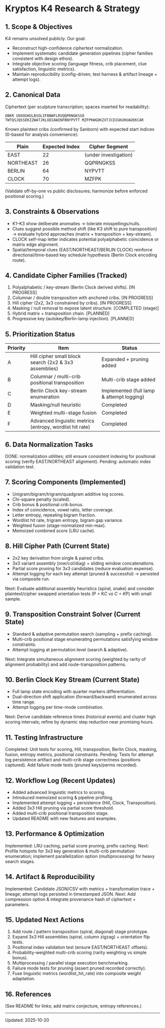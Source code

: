 # Kryptos K4 Research & Strategy

## 1. Scope & Objectives

K4 remains unsolved publicly. Our goal:

- Reconstruct high-confidence ciphertext normalization.
- Implement systematic candidate generation pipelines (cipher families consistent with design ethos).
- Integrate objective scoring (language fitness, crib placement, clue satisfaction, linguistic metrics).
- Maintain reproducibility (config-driven, test harness & artifact lineage + attempt logs).

## 2. Canonical Data

Ciphertext (per sculpture transcription; spaces inserted for readability):

``` text
OBKR UOXOGHULBSOLIFBBWFLRVQQPRNGKSSO TWTQSJQSSEKZZWATJKLUDIAWINFBNYPVTT MZFPKWGDKZXTJCDIGKUHUAUEKCAR
```

Known plaintext cribs (confirmed by Sanborn) with expected start indices (0-based for analysis convenience):

| Plain | Expected Index | Cipher Segment |
|-------|----------------|----------------|
| EAST | 22 | (under investigation) |
| NORTHEAST | 26 | QQPRNGKSS |
| BERLIN | 64 | NYPVTT |
| CLOCK | 70 | MZFPK |

(Validate off-by-one vs public disclosures; harmonize before enforced positional scoring.)

## 3. Constraints & Observations

- K1–K3 show deliberate anomalies → tolerate misspellings/nulls.
- Clues suggest possible method shift (like K3 shift to pure transposition) → evaluate hybrid approaches (matrix + transposition + key-stream).
- CLOCK self-map letter indicates potential polyalphabetic coincidence or matrix edge alignment.
- Spatial/temporal clues (EAST/NORTHEAST/BERLIN CLOCK) reinforce directional/time-based key schedule hypothesis (Berlin Clock encoding route).

## 4. Candidate Cipher Families (Tracked)

1. Polyalphabetic / key-stream (Berlin Clock derived shifts). [IN PROGRESS]
2. Columnar / double transposition with anchored cribs. [IN PROGRESS]
3. Hill cipher (2x2, 3x3 constrained by cribs). [IN PROGRESS]
4. Masking / null removal to expose latent structure. [COMPLETED (stage)]
5. Hybrid matrix + transposition chain. [PLANNED]
6. Progressive key (autokey/Berlin-lamp injection). [PLANNED]

## 5. Prioritization Status

| Priority | Item | Status |
|----------|------|--------|
| A | Hill cipher small block search (2x2 & 3x3 assemblies) | Expanded + pruning added |
| B | Columnar / multi-crib positional transposition | Multi-crib stage added |
| C | Berlin Clock key-stream enumeration | Implemented (full lamp & attempt logging) |
| D | Masking/null heuristic | Completed |
| E | Weighted multi-stage fusion | Completed |
| F | Advanced linguistic metrics (entropy, wordlist hit rate) | Completed |

## 6. Data Normalization Tasks

DONE: normalization utilities; still ensure consistent indexing for positional scoring (verify EAST/NORTHEAST alignment). Pending: automatic index validation test.

## 7. Scoring Components (Implemented)

- Unigram/bigram/trigram/quadgram additive log scores.
- Chi-square penalty (scaled).
- Crib bonus & positional crib bonus.
- Index of coincidence, vowel ratio, letter coverage.
- Letter entropy, repeating bigram fraction.
- Wordlist hit rate, trigram entropy, bigram gap variance.
- Weighted fusion (stage-normalized min-max).
- Memoized combined score (LRU cache).

## 8. Hill Cipher Path (Current State)

- 2x2 key derivation from single & paired cribs.
- 3x3 variant assembly (row/col/diag) + sliding window concatenations.
- Partial score pruning for 3x3 candidates (reduce evaluation expense).
- Attempt logging for each key attempt (pruned & successful) → persisted via composite run.

Next: Evaluate additional assembly heuristics (spiral, snake) and consider plaintext/cipher swapped orientation tests (P = K*C vs C = K*P) with small sample.

## 9. Transposition Constraint Solver (Current State)

- Standard & adaptive permutation search (sampling + prefix caching).
- Multi-crib positional stage enumerating permutations satisfying window constraints.
- Attempt logging at permutation level (search & adaptive).

Next: Integrate simultaneous alignment scoring (weighted by rarity of alignment probability) and add route-transposition patterns.

## 10. Berlin Clock Key Stream (Current State)

- Full lamp state encoding with quarter markers differentiation.
- Dual-direction shift application (forward/backward) enumerated across time range.
- Attempt logging per time-mode combination.

Next: Derive candidate reference times (historical events) and cluster high scoring intervals; refine by dynamic step reduction near promising hours.

## 11. Testing Infrastructure

Completed: Unit tests for scoring, Hill, transposition, Berlin Clock, masking, fusion, entropy metrics, positional constraints.
Pending: Tests for attempt log persistence artifact and multi-crib stage correctness (positions captured). Add failure mode tests (pruned keys/perms recorded).

## 12. Workflow Log (Recent Updates)

- Added advanced linguistic metrics to scoring.
- Introduced memoized scoring & pipeline profiling.
- Implemented attempt logging + persistence (Hill, Clock, Transposition).
- Added 3x3 Hill pruning via partial score threshold.
- Added multi-crib positional transposition stage.
- Updated README with new features and examples.

## 13. Performance & Optimization

Implemented: LRU caching, partial score pruning, prefix caching.
Next: Profile hotspots for 3x3 key generation & multi-crib permutation enumeration; implement parallelization option (multiprocessing) for heavy search stages.

## 14. Artifact & Reproducibility

Implemented: Candidate JSON/CSV with metrics + transformation trace + lineage; attempt logs persisted in timestamped JSON.
Next: Add compression option & integrate provenance hash of ciphertext + parameters.

## 15. Updated Next Actions

1. Add route / pattern transposition (spiral, diagonal) stage prototype.
2. Expand 3x3 Hill assemblies (spiral, column zigzag) + orientation flip tests.
3. Positional index validation test (ensure EAST/NORTHEAST offsets).
4. Probability-weighted multi-crib scoring (rarity weighting vs simple bonus).
5. Multiprocessing / parallel stage execution benchmarking.
6. Failure mode tests for pruning (assert pruned recorded correctly).
7. Fuse linguistic metrics (wordlist_hit_rate) into composite weight adaptation.

## 16. References

(See README for links; add matrix conjecture, entropy references.)

---
Updated: 2025-10-20
